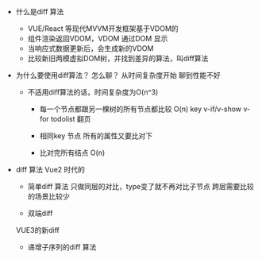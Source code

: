- 什么是diff 算法
    - VUE/React 等现代MVVM开发框架基于VDOM的
    - 组件渲染返回VDOM，VDOM 通过DOM 显示
    - 当响应式数据更新后，会生成新的VDOM
    - 比较新旧两模虚拟DOM树，并找到差异的算法，叫diff算法

- 为什么要使用diff算法？
  怎么聊？ 
    从时间复杂度开始 聊到性能不好

  - 不适用diff算法的话，时间复杂度为O(n^3)
      - 每一个节点都跟另一棵树的所有节点都比较 O(n) key
        v-if/v-show v-for
            todolist 翻页
      - 相同key 节点 所有的属性又要比对下

      - 比对完所有结点  O(n)

- diff 算法
  Vue2 时代的
  - 简单diff 算法
    只做同层的对比，type变了就不再对比子节点 跨层需要比较的场景比较少
    
    

  - 双端diff

  VUE3的新diff
  - 递增子序列的diff 算法